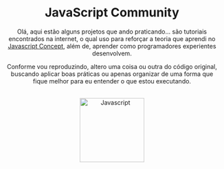 <div align="center">
 <h1 align="center"> JavaScript Community </h1>
 <p> Olá, aqui estão alguns projetos que ando praticando... são tutoriais encontrados na internet, o qual uso para reforçar a teoria que aprendi no <a href="https://github.com/EmilyCrystie/JavaScript_Concept">Javascript Concept<a>, além de, aprender como programadores experientes desenvolvem. </p>
 <p> Conforme vou reproduzindo, altero uma coisa ou outra do código original, buscando aplicar boas práticas ou apenas organizar de uma forma que fique melhor para eu entender o que estou executando. </p>
 <br>
 <img src="https://cdn.jsdelivr.net/gh/devicons/devicon/icons/javascript/javascript-original.svg" alt="Javascript" width="150" height="150"/>
</div>
